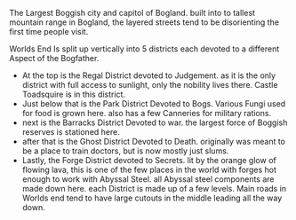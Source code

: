 The Largest Boggish city and capitol of Bogland. built into to tallest mountain range in Bogland, the layered streets tend to be disorienting the first time people visit. 

Worlds End Is split up vertically into 5 districts each devoted to a different Aspect of the Bogfather. 
- At the top is the Regal District devoted to Judgement. as it is the only district with full access to sunlight, only the nobility lives there. Castle Toadsquire is in this district. 
- Just below that is the Park District Devoted to Bogs. Various Fungi used for food is grown here. also has a few Canneries for military rations.
- next is the Barracks District Devoted to war. the largest force of Boggish reserves is stationed here. 
- after that is the Ghost District Devoted to Death. originally was meant to be a place to train doctors, but is now mostly just slums. 
- Lastly, the Forge District devoted to Secrets. lit by the orange glow of flowing lava, this is one of the few places in the world with forges hot enough to work with Abyssal Steel. all Abyssal steel components are made down here. 
each District is made up of a few levels. Main roads in Worlds end tend to have large cutouts in the middle leading all the way down. 